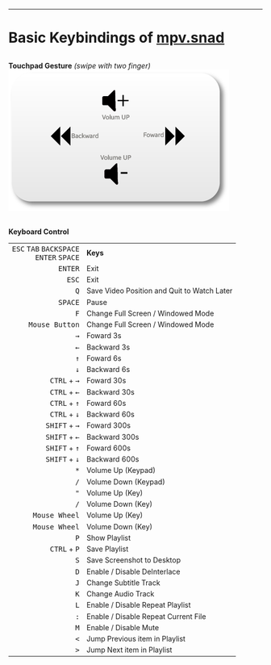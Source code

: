 -----------------------------------
# Basic Keybindings of [mpv.snad](https://github.com/thisisshihan/mpv-player-config-snad/blob/mpv-config-snad-windows-ubuntu-linux-macos/README.md)

##
**Touchpad Gesture** _(swipe with two finger)_<br/>
![s2](https://github.com/thisisshihan/screenshots/blob/master/touchpadGesture2.png)

##
**Keyboard Control**

|  |  |
| ---: | --- |
| <kbd>ESC</kbd> <kbd>TAB</kbd> <kbd>BACKSPACE</kbd><br/><kbd>ENTER</kbd> <kbd>SPACE</kbd> | **Keys** |
| <kbd>ENTER</kbd> | Exit |
| <kbd>ESC</kbd> | Exit |
| <kbd>Q</kbd> | Save Video Position and Quit to Watch Later |
| <kbd>SPACE</kbd> | Pause |
| <kbd>F</kbd> | Change Full Screen / Windowed Mode |
| <kbd>Mouse Button</kbd> | Change Full Screen / Windowed Mode |
| <kbd>→</kbd> | Foward 3s |
| <kbd>←</kbd> | Backward 3s |
| <kbd>↑</kbd> | Foward 6s |
| <kbd>↓</kbd> | Backward 6s |
| <kbd>CTRL</kbd> + <kbd>→</kbd> | Foward 30s |
| <kbd>CTRL</kbd> + <kbd>←</kbd> | Backward 30s |
| <kbd>CTRL</kbd> + <kbd>↑</kbd> | Foward 60s |
| <kbd>CTRL</kbd> + <kbd>↓</kbd> | Backward 60s |
| <kbd>SHIFT</kbd> + <kbd>→</kbd> | Foward 300s |
| <kbd>SHIFT</kbd> + <kbd>←</kbd> | Backward 300s |
| <kbd>SHIFT</kbd> + <kbd>↑</kbd> | Foward 600s |
| <kbd>SHIFT</kbd> + <kbd>↓</kbd> | Backward 600s |
| <kbd>*</kbd> | Volume Up (Keypad) |
| <kbd>/</kbd> | Volume Down (Keypad) |
| <kbd>"</kbd> | Volume Up (Key) |
| <kbd>/</kbd> | Volume Down (Key) |
| <kbd>Mouse Wheel</kbd> | Volume Up (Key) |
| <kbd>Mouse Wheel</kbd> | Volume Down (Key) |
| <kbd>P</kbd> | Show Playlist |
| <kbd>CTRL</kbd> + <kbd>P</kbd> | Save Playlist |
| <kbd>S</kbd> | Save Screenshot to Desktop |
| <kbd>D</kbd> | Enable / Disable DeInterlace |
| <kbd>J</kbd> | Change Subtitle Track |
| <kbd>K</kbd> | Change Audio Track |
| <kbd>L</kbd> | Enable / Disable Repeat Playlist |
| <kbd>:</kbd> | Enable / Disable Repeat Current File |
| <kbd>M</kbd> | Enable / Disable Mute |
| <kbd><</kbd> | Jump Previous item in Playlist |
| <kbd>></kbd> | Jump Next item in Playlist |

#
